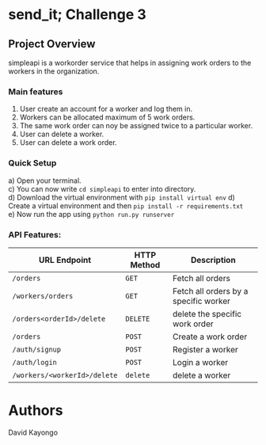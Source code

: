 # send_it; Challenge 3
## Project Overview
simpleapi is a workorder service that helps in assigning work orders to the workers in the organization.<br>


### Main features
1. User create an account for a worker and log them in.
2. Workers can be allocated maximum of 5 work orders.
3. The same work order can noy be assigned twice to a particular worker.
4. User can delete a worker.
5. User can delete a work order.

### Quick Setup
a) Open your terminal.<br>
c) You can now write `cd simpleapi` to enter into directory. <br>
d) Download the virtual environment with `pip install virtual env`
d) Create a virtual environment and then `pip install -r requirements.txt` <br>
e) Now run the app using `python run.py runserver` <br>

### API Features:

|URL Endpoint	|HTTP Method	|Description|
|-------------|-------------|-----------|
|`/orders`	|`GET`|	Fetch all orders|
|`/workers/orders`|	`GET`|Fetch all orders by a specific worker|
|`/orders<orderId>/delete`|`DELETE`|delete the specific work order|
|`/orders`|	`POST`|	Create a work order|
|`/auth/signup`|`POST`|Register a worker|
|`/auth/login`|`POST `|Login a worker|
|`/workers/<workerId>/delete`|`delete `|delete a worker |

# Authors
David Kayongo

